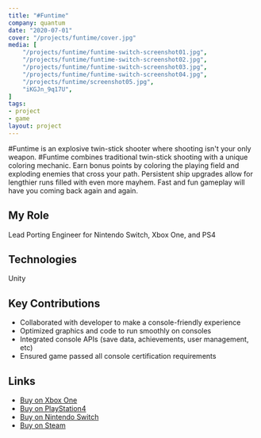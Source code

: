 ```yaml
---
title: "#Funtime"
company: quantum
date: "2020-07-01"
cover: "/projects/funtime/cover.jpg"
media: [
    "/projects/funtime/funtime-switch-screenshot01.jpg",
    "/projects/funtime/funtime-switch-screenshot02.jpg",
    "/projects/funtime/funtime-switch-screenshot03.jpg",
    "/projects/funtime/funtime-switch-screenshot04.jpg",
    "/projects/funtime/screenshot05.jpg",
    "iKGJn_9q17U",
]
tags:
- project
- game
layout: project
---
```


#Funtime is an explosive twin-stick shooter where shooting isn't your only weapon. #Funtime combines traditional twin-stick shooting with a unique coloring mechanic. Earn bonus points by coloring the playing field and exploding enemies that cross your path. Persistent ship upgrades allow for lengthier runs filled with even more mayhem. Fast and fun gameplay will have you coming back again and again.

## My Role
Lead Porting Engineer for Nintendo Switch, Xbox One, and PS4

## Technologies
Unity

## Key Contributions
* Collaborated with developer to make a console-friendly experience
* Optimized graphics and code to run smoothly on consoles
* Integrated console APIs (save data, achievements, user management, etc)
* Ensured game passed all console certification requirements 

## Links
* [Buy on Xbox One](https://www.microsoft.com/en-us/p/funtime/9pbw0rspj1kn)
* [Buy on PlayStation4](https://store.playstation.com/en-us/product/UP2199-CUSA17693_00-FUNTIMENA0000000)
* [Buy on Nintendo Switch](https://www.nintendo.com/games/detail/funtime-switch/)
* [Buy on Steam](https://store.steampowered.com/app/1100350/Funtime/)